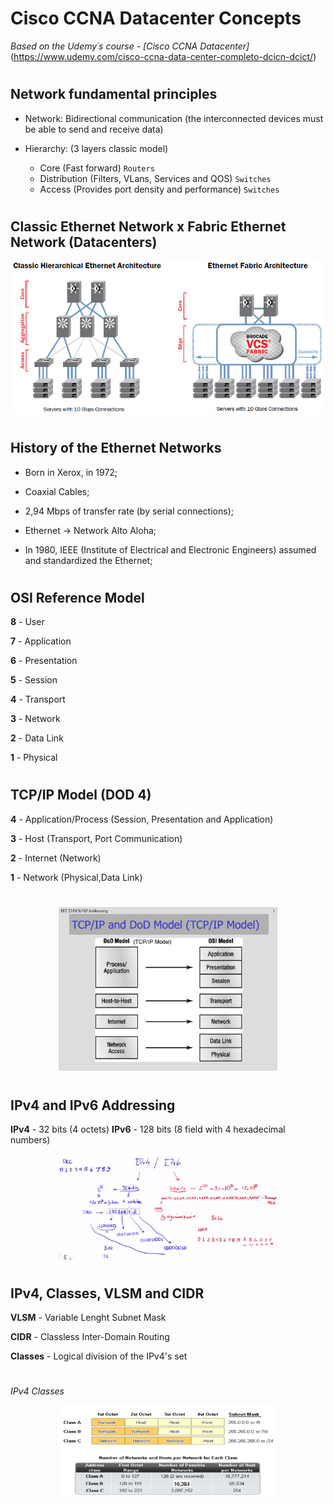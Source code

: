 # Cisco CCNA Datacenter Concepts

*Based on the Udemy´s course - [Cisco CCNA Datacenter]* (https://www.udemy.com/cisco-ccna-data-center-completo-dcicn-dcict/)

#

## Network fundamental principles

- Network: Bidirectional communication (the interconnected devices must be able to send and receive data)

- Hierarchy: (3 layers classic model)
  - Core (Fast forward) `Routers`
  - Distribution (Filters, VLans, Services and QOS) `Switches`
  - Access (Provides port density and performance) `Switches`

#

## Classic Ethernet Network x Fabric Ethernet Network (Datacenters)

<p align="center"><img src="images/ethernet-fabric-architecture.jpg" width="500px"></p>

#

## History of the Ethernet Networks

- Born in Xerox, in 1972;

- Coaxial Cables;

- 2,94 Mbps of transfer rate (by serial connections);

- Ethernet -> Network Alto Aloha;

- In 1980, IEEE (Institute of Electrical and Electronic Engineers) assumed and standardized the Ethernet;

#

## OSI Reference Model

**8** - User

**7** - Application

**6** - Presentation

**5** - Session

**4** - Transport

**3** - Network

**2** - Data Link

**1** - Physical

#

## TCP/IP Model (DOD 4)

**4** - Application/Process (Session, Presentation and Application)

**3** - Host (Transport, Port Communication)

**2** - Internet (Network)

**1** - Network (Physical,Data Link)

#

<p align="center"><img src="images/tcp-dod.jpg" width="350px"></p>

#

## IPv4 and IPv6 Addressing

**IPv4** - 32 bits (4 octets)
**IPv6** - 128 bits (8 field with 4 hexadecimal numbers)

<p align="center"><img src="images/ipv4-ipv6.png" width="350px"></p>

#

## IPv4, Classes, VLSM and CIDR

**VLSM** - Variable Lenght Subnet Mask

**CIDR** - Classless Inter-Domain Routing

**Classes** - Logical division of the IPv4's set

#

_IPv4 Classes_

<p align="center"><img src="images/ipv4-classes.png" width="350px"></p>
